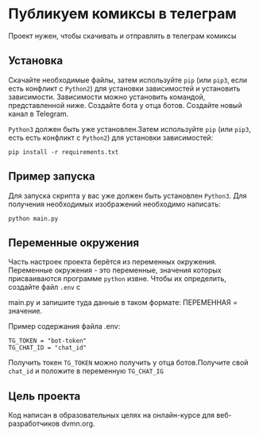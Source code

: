 # Публикуем комиксы в телеграм
Проект нужен, чтобы скачивать и отправлять в телеграм комиксы
## Установка
Скачайте необходимые файлы, затем используйте `рiр` (или `рiр3`‚ если есть конфликт с `Python2`) для установки зависимостей и установить зависимости. Зависимости можно установить командой, представленной ниже. Создайте бота у отца ботов. Создайте новый канал в Telegram.

`Python3` должен быть уже установлен.Затем используйте `pip` (или `pip3`, есть есть конфликт с `Python2`) для установки зависимостей:
```
pip install -r requirements.txt
```
## Пример запуска 

Для запуска скрипта у вас уже должен быть установлен `Python3`. Для получения необходимых изображений необходимо написать:
```
python main.py
```

## Переменные окружения
Часть настроек проекта берётся из переменных окружения. Переменные окружения - это переменные, значения которых присваиваются программе `python` извне. Чтобы их определить, создайте файл `.env` c

main.py и запишите туда данные в таком формате: ПЕРЕМЕННАЯ = значение.

Пример содержания файла .env:
```
TG_TOKEN = "bot-token"
TG_CHAT_ID = "chat_id"
```
Получить токен `TG_TOKEN` можно получить у отца ботов.Получите свой `chat_id` и положите в переменную `TG_CHAT_IG`

## Цель проекта
Код написан в образовательных целях на онлайн-курсе для веб-разработчиков dvmn.org.
